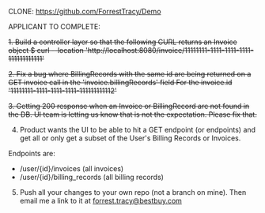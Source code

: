 CLONE:
https://github.com/ForrestTracy/Demo

APPLICANT TO COMPLETE:

~~1. Build a controller layer so that the following CURL returns an Invoice object
   $ curl --location 'http://localhost:8080/invoice/11111111-1111-1111-1111-111111111111'~~

~~2. Fix a bug where BillingRecords with the same id are being returned on a GET invoice call in the 'invoice.billingRecords' field
   For the invoice.id '11111111-1111-1111-1111-111111111112'~~

~~3. Getting 200 response when an Invoice or BillingRecord are not found in the DB.
   UI team is letting us know that is not the expectation. Please fix that.~~

4. Product wants the UI to be able to hit a GET endpoint (or endpoints) and get all or only get a subset of the User's Billing Records or Invoices.

Endpoints are:
   - /user/{id}/invoices (all invoices)
   - /user/{id}/billing_records (all billing records)

5. Push all your changes to your own repo (not a branch on mine). Then email me a link to it at forrest.tracy@bestbuy.com